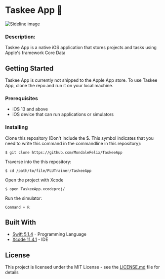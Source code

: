 # Taskee App 📝
![Sideline image](https://i.ibb.co/R3wxXLx/mokcup.jpg)

### Description:
Taskee App is a native iOS application that stores projects and tasks using Apple's framework Core Data

## Getting Started

Taskee App is currently not shipped to the Apple App store. To use Taskee App, clone the repo and run it on your local machine.

### Prerequisites

* iOS 13 and above
* iOS device that can run applications or simulators 

### Installing

Clone this repository   (Don't include the $. This symbol indicates that you need to write this command in the commandline in this repository):

```
$ git clone https://github.com/MondaleFelix/TaskeeApp
```

Traverse into the this repository:

```
$ cd /path/to/file/PLUTrainer/TaskeeApp
```

Open the project with Xcode

```
$ open TaskeeApp.xcodeproj/
```

Run the simulator:

```
Command + R 
```


## Built With

* [Swift 5.1.4](https://developer.apple.com/swift/) - Programming Language
* [Xcode 11.4.1](https://developer.apple.com/swift/) - IDE


## License

This project is licensed under the MIT License - see the [LICENSE.md](LICENSE.md) file for details